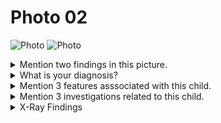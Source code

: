 # Photo 02

![Photo](/paediatrics/photo/02a.png)
![Photo](/paediatrics/photo/02b.png)

<details>
<summary>Mention two findings in this picture.</summary>

1. Widening of left wrist joint
1. Rachitic rosary

</details>

<details>
<summary>What is your diagnosis?</summary>
Rickets
</details>

<details>
<summary>Mention 3 features asssociated with this child.</summary>

Early rickets:

1. Restlessness
1. Pot belly
1. Excessive head sweating
1. Craniotabes
1. Thickening and flaring of wrist and ankles
1. Rachitic rosary

Advanced rickets:

1. Caput quardratum
1. Pigeon chest
1. Genu varum (Bow leg)
1. Genu valgum (Knock knee)
1. Green stick fracture
1. Scoliosis
1. Lordosis
1. Kyphosis

</details>

<details>
<summary>Mention 3 investigations related to this child.</summary>

1. Serum calcium level: _Low or normal_
1. Serum phosphorus level: _Low_
1. Serum alkaline phosphatase level: _High_

</details>

<details>
<summary>X-Ray Findings</summary>

1. Cupping, fraying and widening of distal end of the bone
1. Increased distance between epiphysis and diaphysis
1. Delayed bone maturation
1. Reduced bone density with prominent trabeculae
1. Raised periosteum and double contour along the shaft

</details>
